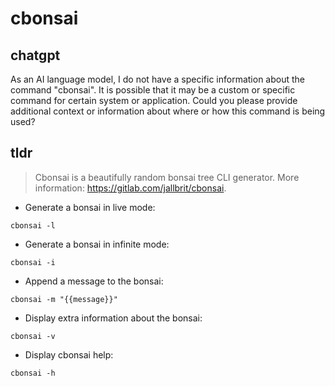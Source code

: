 # cbonsai 
## chatgpt 
As an AI language model, I do not have a specific information about the command "cbonsai". It is possible that it may be a custom or specific command for certain system or application. Could you please provide additional context or information about where or how this command is being used? 

## tldr 
 
> Cbonsai is a beautifully random bonsai tree CLI generator.
> More information: <https://gitlab.com/jallbrit/cbonsai>.

- Generate a bonsai in live mode:

`cbonsai -l`

- Generate a bonsai in infinite mode:

`cbonsai -i`

- Append a message to the bonsai:

`cbonsai -m "{{message}}"`

- Display extra information about the bonsai:

`cbonsai -v`

- Display cbonsai help:

`cbonsai -h`
